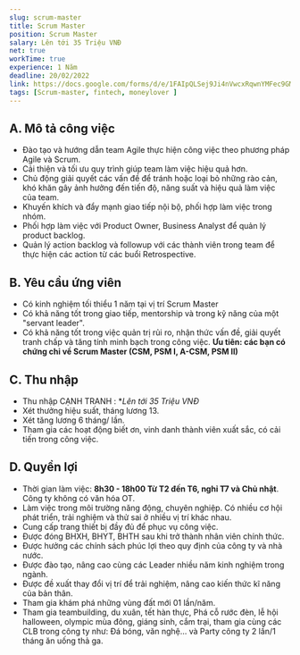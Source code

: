 ```yaml
---
slug: scrum-master
title: Scrum Master
position: Scrum Master
salary: Lên tới 35 Triệu VNĐ
net: true
workTime: true
experience: 1 Năm
deadline: 20/02/2022
link: https://docs.google.com/forms/d/e/1FAIpQLSej9Ji4nVwcxRqwnYMFec9GMv3uYOpMD2vaskgfbVI4z3UjAA/viewform?usp=pp_url&entry.118037241=Scrum+Master
tags: [Scrum-master, fintech, moneylover ]
---
```


## A. Mô tả công việc
- Đào tạo và hướng dẫn team Agile thực hiện công việc theo phương pháp Agile và Scrum.
- Cải thiện và tối ưu quy trình giúp team làm việc hiệu quả hơn. 
- Chủ động giải quyết các vấn đề để tránh hoặc loại bỏ những rào cản, khó khăn gây ảnh hưởng đến tiến độ, năng suất và hiệu quả làm việc của team. 
- Khuyến khích và đẩy mạnh giao tiếp nội bộ, phối hợp làm việc trong nhóm.
- Phối hợp làm việc với Product Owner, Business Analyst để quản lý product backlog.
- Quản lý action backlog và followup với các thành viên trong team để thực hiện các action từ các buổi Retrospective.

## B. Yêu cầu ứng viên
- Có kinh nghiệm tối thiểu 1 năm tại vị trí Scrum Master
- Có khả năng tốt trong giao tiếp, mentorship và trong kỹ năng của một "servant leader".
- Có khả năng tốt trong việc quản trị rủi ro, nhận thức vấn đề, giải quyết tranh chấp và tăng tính minh bạch trong công việc.
**Ưu tiên: các bạn có chứng chỉ về Scrum Master (CSM, PSM I, A-CSM, PSM II)**

## C. Thu nhập
- Thu nhập CẠNH TRANH : **Lên tới 35 Triệu VNĐ*
- Xét thưởng hiệu suất, tháng lương 13.
- Xét tăng lương 6 tháng/ lần.
- Tham gia các hoạt động biết ơn, vinh danh thành viên xuất sắc, có cải tiến trong công việc.

## D. Quyền lợi
- Thời gian làm việc: **8h30 - 18h00 Từ T2 đến T6, nghỉ T7 và Chủ nhật**. Công ty không có văn hóa OT.
- Làm việc trong môi trường năng động, chuyên nghiệp. Có nhiều cơ hội phát triển, trải nghiệm và thử sai ở nhiều vị trí khác nhau.
- Cung cấp trang thiết bị đầy đủ để phục vụ công việc.
- Được đóng BHXH, BHYT, BHTH sau khi trở thành nhân viên chính thức.
- Được hưởng các chính sách phúc lợi theo quy định của công ty và nhà nước.
- Được đào tạo, nâng cao cùng các Leader nhiều năm kinh nghiệm trong ngành.
- Được đề xuất thay đổi vị trí để trải nghiệm, nâng cao kiến thức kĩ năng của bản thân.
- Tham gia khám phá những vùng đất mới 01 lần/năm.
- Tham gia teambuilding, du xuân, tết hàn thực, Phá cỗ rước đèn, lễ hội halloween, olympic mùa đông, giáng sinh, cắm trại, tham gia cùng các CLB trong công ty như: Đá bóng, văn nghệ… và Party công ty 2 lần/1 tháng ăn uống thả ga.


